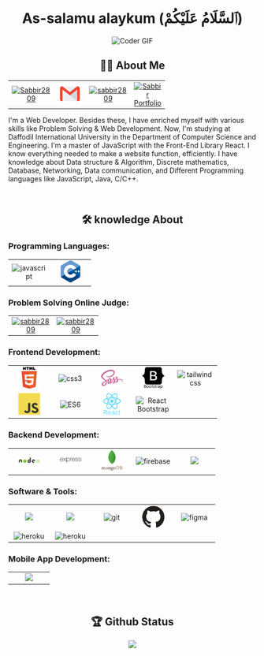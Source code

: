 <h1 align="center">As-salamu alaykum (ٱلسَّلَامُ عَلَيْكُمْ)</h1>
<div align="center">
  <img src="https://media.giphy.com/media/SWoSkN6DxTszqIKEqv/giphy.gif" alt="Coder GIF" width="350px"/>
</div>

<h2 align='center'>👨‍💻 About Me</h2>
<table  align='center'>
  <tr >
    <td align="center" width="50">
      <a href="https://fb.com/sabbir2809">
        <img src="https://raw.githubusercontent.com/rahuldkjain/github-profile-readme-generator/master/src/images/icons/Social/facebook.svg" alt="Sabbir2809"  width="40"/>
      </a>
    </td>
    <td align="center" width="50">
      <a href="mailto:sabbirto13@gmail.com">
        <img src="https://raw.githubusercontent.com/SatYu26/SatYu26/c58140b559bf4b3c4d324b8edbd61bc11e7095cf/Assets/Gmail.svg" alt="sabbirto13" width="40"/>
      </a>
    </td>
    <td align="center" width="50">
      <a href="https://linkedin.com/in/sabbir2809">
        <img src="https://raw.githubusercontent.com/rahuldkjain/github-profile-readme-generator/master/src/images/icons/Social/linked-in-alt.svg" alt="sabbir2809"  width="40" />
      </a>
    </td>
    <td align="center" width="50">
      <a href="https://sabbir-portfolio.netlify.app/">
        <img src="https://img.icons8.com/bubbles/50/000000/web.png" alt="Sabbir Portfolio" width="40"/>
      </a>
    </td>
  </tr>
</table>

<p>I'm a Web Developer. Besides these, I have enriched myself with various skills like Problem Solving & Web Development. Now, I'm studying at Daffodil International University in the Department of Computer Science and Engineering. I'm a master of JavaScript with the Front-End Library React. I know everything needed to make a website function, efficiently. I have knowledge about Data structure & Algorithm, Discrete mathematics, Database, Networking, Data communication, and Different Programming languages like JavaScript, Java, C/C++.</p><br>

<h2 align='center'>🛠️ knowledge About</h2>

### Programming Languages:

<table>
  <tr>
    <td align="center" width="70">
      <img src="https://i.ibb.co/y5ZQy5n/Java-Script.png" alt="javascript" width="45"/>
    </td>
    <td align="center" width="70">
        <img src="https://raw.githubusercontent.com/devicons/devicon/master/icons/cplusplus/cplusplus-original.svg" alt="c++" width="45"/>
    </td>
  </tr>
</table>

### Problem Solving Online Judge:

<table>
  <tr>
    <td align="center" width="70">
      <a href="https://www.hackerrank.com/SABBIR2809">
      <img src="https://raw.githubusercontent.com/rahuldkjain/github-profile-readme-generator/master/src/images/icons/Social/hackerrank.svg" alt="sabbir2809" width="45" />
        </a>
    </td>
    <td align="center" width="70">
      <a href="https://codeforces.com/profile/Sabbir2809">
      <img src="https://raw.githubusercontent.com/rahuldkjain/github-profile-readme-generator/master/src/images/icons/Social/codeforces.svg" alt="sabbir2809" width="45" />
        </a>
    </td>
  </tr>
</table>

### Frontend Development:

<table>
  <tr>
    <td align="center" width="70">
      <img src="https://raw.githubusercontent.com/devicons/devicon/master/icons/html5/html5-original-wordmark.svg" alt="html5" width="45" />
    </td>
    <td align="center" width="70">
      <img src="https://user-images.githubusercontent.com/72271158/227155172-bde1ac45-a1c2-4647-ad8d-68d89127f4ce.png" alt="css3" width="45" />
    </td>
    <td align="center" width="70">
      <img src="https://raw.githubusercontent.com/devicons/devicon/master/icons/sass/sass-original.svg" alt="SCSS" width="45"  >
    </td>
    <td align="center" width="70">
      <img src="https://raw.githubusercontent.com/devicons/devicon/master/icons/bootstrap/bootstrap-plain-wordmark.svg" alt="bootstrap" width="45"  >
    </td>
    <td align="center" width="70">
      <img src="https://www.vectorlogo.zone/logos/tailwindcss/tailwindcss-icon.svg" alt="tailwindcss" width="45"  >
    </td>
  </tr>
  <tr>
    <td align="center" width="70">
      <img src="https://raw.githubusercontent.com/devicons/devicon/master/icons/javascript/javascript-original.svg" alt="javascript" width="45" />
    </td>
    <td align="center" width="70">
      <img src="https://camo.githubusercontent.com/ea9f2bd60b875bb92c09881cd393bc9e571dc412611eaeec9136097bc1241236/68747470733a2f2f692e696d6775722e636f6d2f4b556c656368482e706e67" alt="ES6" width="45" />
    </td>
    <td align="center" width="70">
      <img src="https://raw.githubusercontent.com/devicons/devicon/master/icons/react/react-original-wordmark.svg" alt="react" width="45" />
    </td>
    <td align="center" width="70">
      <img src="https://camo.githubusercontent.com/746e1abc5f49ed2aefab8dbbc86d98f15d017d9f196a0961ab5f88b92cc5d573/68747470733a2f2f692e696d6775722e636f6d2f6d514752366e782e706e67" alt="React Bootstrap" width="45" />
    </td>
  </tr>
</table>

### Backend Development:

<table>
  <tr>
    <td align="center" width="70">
      <img src="https://raw.githubusercontent.com/devicons/devicon/master/icons/nodejs/nodejs-original-wordmark.svg" width="45" />
    </td>
    <td align="center" width="70">
      <img src="https://raw.githubusercontent.com/devicons/devicon/master/icons/express/express-original-wordmark.svg" alt="express" width="45" />
    </td>
    <td align="center" width="70">
      <img src="https://raw.githubusercontent.com/devicons/devicon/master/icons/mongodb/mongodb-original-wordmark.svg" alt="mongodb" width="45" />
    </td>
    <td align="center" width="70">
      <img src="https://www.vectorlogo.zone/logos/firebase/firebase-icon.svg" alt="firebase" width="45" />
    </td>
    <td align="center" width="70">
      <img src="https://camo.githubusercontent.com/add2c9721e333f0043ac938f3dadbc26a282776e01b95b308fcaba5afaf74ae3/68747470733a2f2f6173736574732e76657263656c2e636f6d2f696d6167652f75706c6f61642f76313538383830353835382f7265706f7369746f726965732f76657263656c2f6c6f676f2e706e67"/>
    </td>
  </tr>
</table>

### Software & Tools:

<table>
  <tr>
    <td align="center" width="70">
      <img src="https://img.icons8.com/color/48/4a90e2/visual-studio-code-2019.png" width="45" />
    </td>
    <td align="center" width="70">
      <img src="https://camo.githubusercontent.com/15b485a366b467d9b4a1876a85d48bcbace0174dea745634184e27c2ddb6d8a2/68747470733a2f2f692e696d6775722e636f6d2f30455a576464532e706e67" width="45"  />
    </td>
    <td align="center" width="70">
      <img src="https://www.vectorlogo.zone/logos/git-scm/git-scm-icon.svg" alt="git" width="45" />
    </td>
    <td align="center" width="70">
      <img src="https://raw.githubusercontent.com/github/explore/80688e429a7d4ef2fca1e82350fe8e3517d3494d/topics/github-api/github-api.png" alt="github" width="45" />
    </td>
    <td align="center" width="70">
      <img src="https://www.vectorlogo.zone/logos/figma/figma-icon.svg" alt="figma" width="45" />
    </td>
  </tr>
  <tr>
    <td align="center" width="70">
      <img src="https://www.vectorlogo.zone/logos/heroku/heroku-icon.svg" alt="heroku" width="45" />
    </td>
    <td align="center" width="70">
      <img src="https://www.vectorlogo.zone/logos/netlify/netlify-icon.svg" alt="heroku" width="45" />
    </td>
  </tr>
</table>

### Mobile App Development:

<table>
  <tr>
    <td align="center" width="70">
      <img src ='https://raw.githubusercontent.com/rahulbanerjee26/githubAboutMeGenerator/main/icons/android.svg'  width="45" >
    </td>
  </tr>
</table>

<br>

<h2 align='center'>🏆 Github Status</h2>
<div align="center">
    <a href="https://github.com/Sabbir2809/">
      <img src="https://github-readme-streak-stats.herokuapp.com/?user=Sabbir2809&theme=algolia&hide_border=true" width="50%"/>
    </a>
</div>
